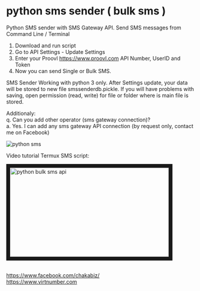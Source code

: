 # python sms sender ( bulk sms )
Python SMS sender with SMS Gateway API. Send SMS messages from Command Line / Terminal

1. Download and run script
2. Go to API Settings - Update Settings
3. Enter your Proovl <a href="https://www.proovl.com" target="_blank">https://www.proovl.com</a> API Number, UserID and Token
4. Now you can send Single or Bulk SMS.

SMS Sender Working with python 3 only.
After Settings update, your data will be stored to new file smssenderdb.pickle. If you will have problems with saving,
open permission (read, write) for file or folder where is main file is stored.

Additionaly:<br>
q. Can you add other operator (sms gateway connection)?<br>
a. Yes. I can add any sms gateway API connection (by request only, contact me on Facebook)<br>


![python sms](https://repository-images.githubusercontent.com/183734063/854caf80-68dc-11e9-8694-8ce512b70833)

Video tutorial Termux SMS script:

<a href="https://www.youtube.com/watch?v=gAWfjiNL9PE" target="_blank"><img src="http://img.youtube.com/vi/gAWfjiNL9PE/0.jpg" 
alt="python bulk sms api" width="424" height="238" border="10" /></a>

<br>
<a href="https://www.facebook.com/chakabiz" target="_blank">https://www.facebook.com/chakabiz/</a><br>
<a href="https://www.virtnumber.com/freesmsreceive.php" target="_blank">https://www.virtnumber.com</a>
